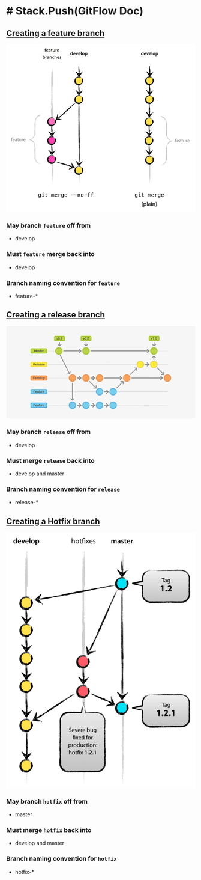 # # Stack.Push(GitFlow Doc\)

## [Creating a feature branch](#creating-a-feature-branch)

![git-flow-feature]

### May branch `feature` off from

- develop

### Must `feature` merge back into

- develop

### Branch naming convention for `feature`

- feature-\*

## [Creating a release branch](#creating-a-release-branch)

![git-flow-release]

### May branch `release` off from

- develop

### Must merge `release` back into

- develop and master

### Branch naming convention for `release`

- release-\*

## [Creating a Hotfix branch](#creating-a-hotfix-branch)

![git-flow-hotfix]

### May branch `hotfix` off from

- master

### Must merge `hotfix` back into

- develop and master

### Branch naming convention for `hotfix`

- hotfix-\*

<!-- image links -->

[git-flow-feature]: ../../assets/svc/git-flow-feature.png
[git-flow-release]: ../../assets/svc/git-flow-release.png
[git-flow-hotfix]: ../../assets//svc/git-flow-hotfix.png
